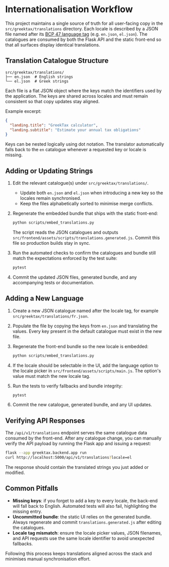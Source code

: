 # Internationalisation Workflow

This project maintains a single source of truth for all user-facing copy in the
`src/greektax/translations` directory. Each locale is described by a JSON file
named after its [BCP 47 language tag](https://www.rfc-editor.org/rfc/bcp/bcp47.txt)
(e.g. `en.json`, `el.json`). The catalogues are consumed by both the Flask API
and the static front-end so that all surfaces display identical translations.

## Translation Catalogue Structure

```text
src/greektax/translations/
├── en.json  # English strings
└── el.json  # Greek strings
```

Each file is a flat JSON object where the keys match the identifiers used by the
application. The keys are shared across locales and must remain consistent so
that copy updates stay aligned.

Example excerpt:

```json
{
  "landing.title": "GreekTax calculator",
  "landing.subtitle": "Estimate your annual tax obligations"
}
```

Keys can be nested logically using dot notation. The translator automatically
falls back to the `en` catalogue whenever a requested key or locale is missing.

## Adding or Updating Strings

1. Edit the relevant catalogue(s) under `src/greektax/translations/`.
   - Update both `en.json` and `el.json` when introducing a new key so the
     locales remain synchronised.
   - Keep the files alphabetically sorted to minimise merge conflicts.
2. Regenerate the embedded bundle that ships with the static front-end:

   ```bash
   python scripts/embed_translations.py
   ```

   The script reads the JSON catalogues and outputs
   `src/frontend/assets/scripts/translations.generated.js`. Commit this file so
   production builds stay in sync.
3. Run the automated checks to confirm the catalogues and bundle still match the
   expectations enforced by the test suite:

   ```bash
   pytest
   ```

4. Commit the updated JSON files, generated bundle, and any accompanying tests
   or documentation.

## Adding a New Language

1. Create a new JSON catalogue named after the locale tag, for example
   `src/greektax/translations/fr.json`.
2. Populate the file by copying the keys from `en.json` and translating the
   values. Every key present in the default catalogue must exist in the new
   file.
3. Regenerate the front-end bundle so the new locale is embedded:

   ```bash
   python scripts/embed_translations.py
   ```

4. If the locale should be selectable in the UI, add the language option to the
   locale picker in `src/frontend/assets/scripts/main.js`. The option's value
   must match the new locale tag.
5. Run the tests to verify fallbacks and bundle integrity:

   ```bash
   pytest
   ```

6. Commit the new catalogue, generated bundle, and any UI updates.

## Verifying API Responses

The `/api/v1/translations` endpoint serves the same catalogue data consumed by
the front-end. After any catalogue change, you can manually verify the API
payload by running the Flask app and issuing a request:

```bash
flask --app greektax.backend.app run
curl http://localhost:5000/api/v1/translations?locale=el
```

The response should contain the translated strings you just added or modified.

## Common Pitfalls

- **Missing keys**: if you forget to add a key to every locale, the back-end will
  fall back to English. Automated tests will also fail, highlighting the missing
  entry.
- **Uncommitted bundle**: the static UI relies on the generated bundle. Always
  regenerate and commit `translations.generated.js` after editing the catalogues.
- **Locale tag mismatch**: ensure the locale picker values, JSON filenames, and
  API requests use the same locale identifier to avoid unexpected fallbacks.

Following this process keeps translations aligned across the stack and minimises
manual synchronisation effort.

